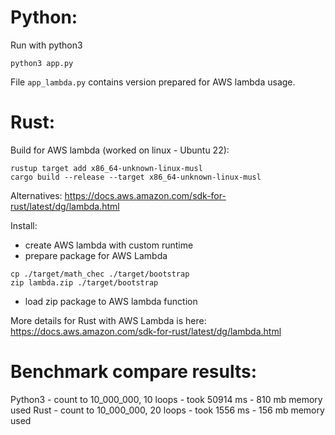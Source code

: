 # Python:

Run with python3
```
python3 app.py
```
File `app_lambda.py` contains version prepared for AWS lambda usage.

# Rust:

Build for AWS lambda (worked on linux - Ubuntu 22):

```
rustup target add x86_64-unknown-linux-musl
cargo build --release --target x86_64-unknown-linux-musl
```
Alternatives:
https://docs.aws.amazon.com/sdk-for-rust/latest/dg/lambda.html

Install: 
- create AWS lambda with custom runtime
- prepare package for AWS Lambda
```
cp ./target/math_chec ./target/bootstrap
zip lambda.zip ./target/bootstrap
```
- load zip package to AWS lambda function

More details for Rust with AWS Lambda is here:
https://docs.aws.amazon.com/sdk-for-rust/latest/dg/lambda.html

# Benchmark compare results:

Python3 - count to 10_000_000, 10 loops - took 50914 ms - 810 mb memory used
Rust - count to 10_000_000, 20 loops - took 1556 ms - 156 mb memory used
